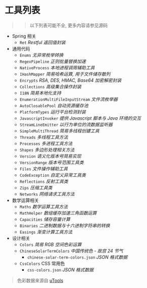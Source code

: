# 工具列表

> > 以下列表可能不全, 更多内容请参见源码

* Spring 相关
    * `Ret` _Restful 返回值封装_
* 通用代码
    * `Enums` _无异常枚举转换_
    * `RegexPipeline` _正则批量替换加速_
    * `NativeProcess` _本地进程调用辅助工具_
    * `IHashMapper` _简易哈希运算, 用于文件储存散列_
    * `Encrypts` _RSA, DES, HMAC, Base64 加密解密封装_
    * `Collections` _高级集合操作封装_
    * `I18N` _简易本地化支持_
    * `EnumerationMultiFileInputStream` _文件流枚举器_
    * `AutoClosablePool` _自动资源缓存池_
    * `PlatformTypes` _运行平台检测封装_
    * `JavascriptInvoker` _提供 Javascript 脚本与 Java 环境的交互_
    * `StreamLineEmitter` _以行为单位的流数据监听器_
    * `SimpleMultiThread` _简易多线程创建工具_
    * `Threads` _多线程工具方法_
    * `Processes` _多进程工具方法_
    * `Shapes` _多边形处理相关方法_
    * `Version` _语义化版本号简易实现_
    * `VersionRange` _版本号范围工具类_
    * `Files` _文件操作辅助工具_
    * `CodeException` _自定义异常工具类_
    * `Reflections` _反射工具类_
    * `Zips` _压缩工具类_
    * `Networks` _网络请求工具方法_
* 数学运算相关
    * `Maths` _数学运算工具方法_
    * `MathHelper` _数组缓存加速三角函数运算_
    * `Capacities` _储存容量计算_
    * `Binaries` _二进制数据与十六进制字符串的转换_
    * `Easings` _渐变计算工具方法_
* 设计相关
    * `Colors` _简易 RGB 空间色彩运算_
    * `ChineseSolarTermColors` _中国传统色 - 故宫 24 节气_
        * `chinese-solar-term-colors.json` _JSON 格式数据_
    * `CssColors` CSS 常用色
        * `css-colors.json` _JSON 格式数据_

> 色彩数据来源自 [uTools](https://www.u.tools/)
